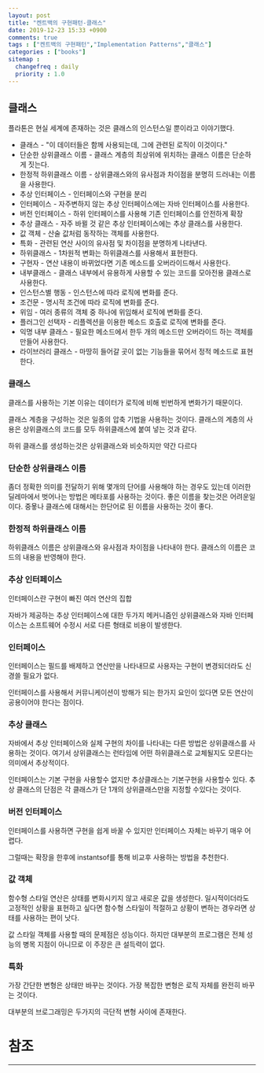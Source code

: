 ```yaml
---
layout: post
title: "켄트백의 구현패턴-클래스"
date: 2019-12-23 15:33 +0900
comments: true
tags : ["켄트백의 구현패턴","Implementation Patterns","클래스"]
categories : ["books"]
sitemap :
  changefreq : daily
  priority : 1.0
---
```


## 클래스

플라톤은 현실 세계에 존재하는 것은 클래스의 인스턴스일 뿐이라고 이야기했다.

* 클래스 - "이 데이터들은 함께 사용되는데, 그에 관련된 로직이 이것이다."
* 단순한 상위클래스 이름 - 클래스 계층의 최상위에 위치하는 클래스 이름은 단순하게 짓는다.
* 한정적 하위클래스 이름 - 상위클래스와의 유사점과 차이점을 분명히 드러내는 이름을 사용한다.
* 추상 인터페이스 - 인터페이스와 구현을 분리
* 인터페이스 - 자주변하지 않는 추상 인터페이스에는 자바 인터페이스를 사용한다.
* 버전 인터페이스 - 하위 인터페이스를 사용해 기존 인터페이스를 안전하게 확장
* 추상 클래스 - 자주 바뀔 것 같은 추상 인터페이스에는 추상 클래스를 사용한다.
* 값 객체 - 산술 값처럼 동작하는 객체를 사용한다.
* 특화 - 관련된 연산 사이의 유사점 및 차이점을 분명하게 나타낸다.
* 하위클래스 - 1차원적 변화는 하위클래스를 사용해서 표현한다.
* 구현자 - 연산 내용이 바뀌었다면 기존 메소드를 오버라이드해서 사용한다.
* 내부클래스 - 클래스 내부에서 유용하게 사용할 수 있는 코드를 모아전용 클래스로 사용한다.
* 인스턴스별 행동 - 인스턴스에 따라 로직에 변화를 준다.
* 조건문 - 명시적 조건에 따라 로직에 변화를 준다.
* 위임 - 여러 종류의 객체 중 하나에 위임해서 로직에 변화를 준다.
* 플러그인 선택자 - 리플렉션을 이용한 메소드 호출로 로직에 변화를 준다.
* 익명 내부 클래스 - 필요한 메소드에서 한두 개의 메소드만 오버라이드 하는 객체를 만들어 사용한다.
* 라이브러리 클래스 - 마땅히 들어갈 곳이 없는 기능들을 묶어서 정적 메소드로 표현한다.

### 클래스

클래스를 사용하는 기본 이유는 데이터가 로직에 비해 빈번하게 변화가기 때문이다.

클래스 계층을 구성하는 것은 일종의 압축 기법을 사용하는 것이다. 클래스의 계층의 사용은 상위클래스의 코드를 모두 하위클래스에 붙여 넣는 것과 같다.

하위 클래스를 생성하는것은 상위클래스와 비슷하지만 약간 다르다

### 단순한 상위클래스 이름

좀더 정확한 의미를 전달하기 위해 몇개의 단어를 사용해야 하는 경우도 있는데 이러한 딜레마에서 벗어나는 방법은 메타포를 사용하는 것이다.
좋은 이름을 찾는것은 어려운일이다. 중욯나 클래스에 대해서는 한단어로 된 이름을 사용하는 것이 좋다.

### 한정적 하위클래스 이름

하위클래스 이름은 상위클래스와 유사점과 차이점을 나타내야 한다.
클래스의 이름은 코드의 내용을 반영해야 한다.

### 추상 인터페이스

인터페이스란 구현이 빠진 여러 연산의 집합

자바가 제공하는 추상 인터페이스에 대한 두가지 메커니즘인 상위클래스와 자바 인터페이스는 소프트웨어 수정시 서로 다른 형태로 비용이 발생한다.

### 인터페이스

인터페이스는 필드를 배제하고 연산만을 나타내므로 사용자는 구현이 변경되더라도 신경쓸 필요가 없다.

인터페이스를 사용해서 커뮤니케이션이 방해가 되는 한가지 요인이 있다면 모든 연산이 공용이어야 한다는 점이다.

### 추상 클래스

자바에서 추상 인터페이스와 실제 구현의 차이를 나타내는 다른 방법은 상위클래스를 사용하는 것이다.
여기서 상위클래스는 런타임에 어떤 하위클래스로 교체될지도 모른다는 의미에서 추상적이다.

인터페이스는 기본 구현을 사용할수 없지만 추상클래스는 기본구현을 사용할수 있다.
추상 클래스의 단점은 각 클래스가 단 1개의 상위클래스만을 지정할 수있다는 것이다.

### 버전 인터페이스

인터페이스를 사용하면 구현을 쉽게 바꿀 수 있지만 인터페이스 자체는 바꾸기 매우 어렵다.

그럴때는 확장을 한후에 instantsof를 통해 비교후 사용하는 방법을 추천한다.

### 값 객체

함수형 스타일 연산은 상태를 변화시키지 않고 새로운 값을 생성한다.
일시적이더라도 고정적인 상황을 표현하고 싶다면 함수형 스타일이 적절하고 상황이 변하는 경우라면 상태를 사용하는 편이 낫다.

값 스타일 객체를 사용할 때의 문제점은 성능이다. 하지만 대부분의 프로그램은 전체 성능의 병목 지점이 아니므로 이 주장은 큰 설득력이 없다.

### 특화

가장 간단한 변형은 상태만 바꾸는 것이다.
가장 복잡한 변형은 로직 자체를 완전히 바꾸는 것이다. 

대부분의 브로그래밍은 두가지의 극단적 변형 사이에 존재한다.


# 참조
-----


